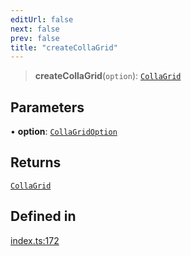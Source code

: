 ```yaml
---
editUrl: false
next: false
prev: false
title: "createCollaGrid"
---
```


> **createCollaGrid**(`option`): [`CollaGrid`](/api/classes/collagrid/)

## Parameters

• **option**: [`CollaGridOption`](/api/interfaces/collagridoption/)

## Returns

[`CollaGrid`](/api/classes/collagrid/)

## Defined in

[index.ts:172](https://github.com/collagrid/colla-grid/blob/9d88d3e8a3de5f93308275a052f070702dfad80e/packages/core/src/index.ts#L172)
